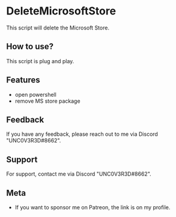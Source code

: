 
# DeleteMicrosoftStore
This script will delete the Microsoft Store.

## How to use?

This script is plug and play.


## Features

- open powershell
- remove MS store package


## Feedback

If you have any feedback, please reach out to me via Discord "UNC0V3R3D#8662".






## Support

For support, contact me via  Discord "UNC0V3R3D#8662".


## Meta


- If you want to sponsor me on Patreon, the link is on my profile.


